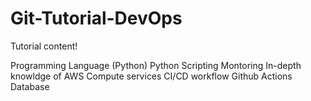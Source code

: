 # Git-Tutorial-DevOps

Tutorial content!

Programming Language (Python)
Python Scripting
Montoring
In-depth knowldge of AWS Compute services
CI/CD workflow
Github Actions
Database

